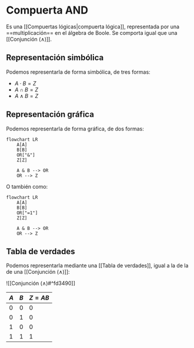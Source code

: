 # Compuerta AND

Es una [[Compuertas lógicas|compuerta lógica]], representada por una ==multiplicación== en el álgebra de Boole. Se comporta igual que una [[Conjunción (∧)]].

## Representación simbólica

Podemos representarla de forma simbólica, de tres formas:

- $A \cdot B = Z$
- $A \cap B = Z$
- $A \land B = Z$

## Representación gráfica

Podemos representarla de forma gráfica, de dos formas:

```mermaid
flowchart LR
    A[A]
    B[B]
    OR["&"]
    Z[Z]

    A & B --> OR
    OR --> Z
```

O también como:

```mermaid
flowchart LR
    A[A]
    B[B]
    OR["=1"]
    Z[Z]

    A & B --> OR
    OR --> Z
```

## Tabla de verdades

Podemos representarla mediante una [[Tabla de verdades]], igual a la de la de una [[Conjunción (∧)]]:

![[Conjunción (∧)#^fd3490]]

| $A$ | $B$ | $Z = AB$ |
| --- | --- | -------- |
| 0   | 0   | 0        |
| 0   | 1   | 0        |
| 1   | 0   | 0        |
| 1   | 1   | 1        |
